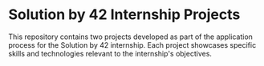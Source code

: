 # Solution by 42 Internship Projects

This repository contains two projects developed as part of the application process for the Solution by 42 internship. Each project showcases specific skills and technologies relevant to the internship's objectives.
